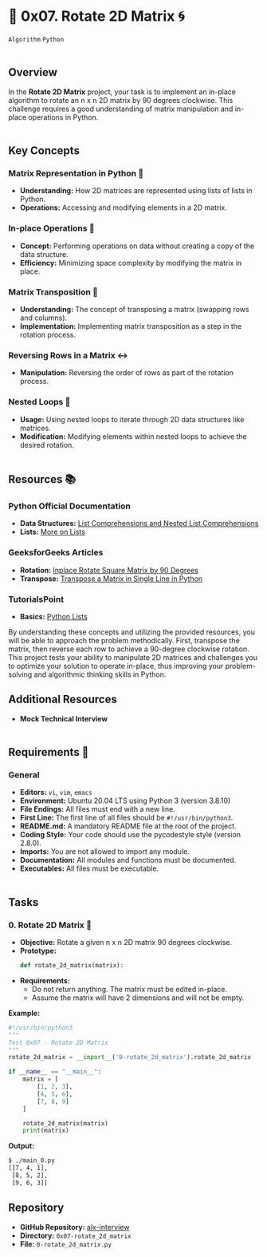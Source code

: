 # 🔄 0x07. Rotate 2D Matrix 🌀
`Algorithm` `Python`
<br></br>
## Overview
In the **Rotate 2D Matrix** project, your task is to implement an in-place algorithm to rotate an n x n 2D matrix by 90 degrees clockwise. This challenge requires a good understanding of matrix manipulation and in-place operations in Python.
<br></br>
## Key Concepts
### Matrix Representation in Python 🧩
- **Understanding:** How 2D matrices are represented using lists of lists in Python.
- **Operations:** Accessing and modifying elements in a 2D matrix.

### In-place Operations 💾
- **Concept:** Performing operations on data without creating a copy of the data structure.
- **Efficiency:** Minimizing space complexity by modifying the matrix in place.

### Matrix Transposition 🔄
- **Understanding:** The concept of transposing a matrix (swapping rows and columns).
- **Implementation:** Implementing matrix transposition as a step in the rotation process.

### Reversing Rows in a Matrix ↔️
- **Manipulation:** Reversing the order of rows as part of the rotation process.

### Nested Loops 🔁
- **Usage:** Using nested loops to iterate through 2D data structures like matrices.
- **Modification:** Modifying elements within nested loops to achieve the desired rotation.
<br></br>
## Resources 📚
### Python Official Documentation
- **Data Structures:** [List Comprehensions and Nested List Comprehensions](https://docs.python.org/3/tutorial/datastructures.html#list-comprehensions)
- **Lists:** [More on Lists](https://docs.python.org/3/tutorial/datastructures.html)

### GeeksforGeeks Articles
- **Rotation:** [Inplace Rotate Square Matrix by 90 Degrees](https://www.geeksforgeeks.org/inplace-rotate-square-matrix-by-90-degrees/)
- **Transpose:** [Transpose a Matrix in Single Line in Python](https://www.geeksforgeeks.org/transpose-matrix-single-line-python/)

### TutorialsPoint
- **Basics:** [Python Lists](https://www.tutorialspoint.com/python/python_lists.htm)

By understanding these concepts and utilizing the provided resources, you will be able to approach the problem methodically. First, transpose the matrix, then reverse each row to achieve a 90-degree clockwise rotation. This project tests your ability to manipulate 2D matrices and challenges you to optimize your solution to operate in-place, thus improving your problem-solving and algorithmic thinking skills in Python.

## Additional Resources

- **Mock Technical Interview**
<br></br>

## Requirements 📝
### General
- **Editors:** `vi`, `vim`, `emacs`
- **Environment:** Ubuntu 20.04 LTS using Python 3 (version 3.8.10)
- **File Endings:** All files must end with a new line.
- **First Line:** The first line of all files should be `#!/usr/bin/python3`.
- **README.md:** A mandatory README file at the root of the project.
- **Coding Style:** Your code should use the pycodestyle style (version 2.8.0).
- **Imports:** You are not allowed to import any module.
- **Documentation:** All modules and functions must be documented.
- **Executables:** All files must be executable.
<br></br>

## Tasks
### 0. Rotate 2D Matrix 🔄
- **Objective:** Rotate a given n x n 2D matrix 90 degrees clockwise.
- **Prototype:**
  ```python
  def rotate_2d_matrix(matrix):
  ```
- **Requirements:**
  - Do not return anything. The matrix must be edited in-place.
  - Assume the matrix will have 2 dimensions and will not be empty.

**Example:**
```python
#!/usr/bin/python3
"""
Test 0x07 - Rotate 2D Matrix
"""
rotate_2d_matrix = __import__('0-rotate_2d_matrix').rotate_2d_matrix

if __name__ == "__main__":
    matrix = [
        [1, 2, 3],
        [4, 5, 6],
        [7, 8, 9]
    ]

    rotate_2d_matrix(matrix)
    print(matrix)
```

**Output:**
```bash
$ ./main_0.py
[[7, 4, 1],
 [8, 5, 2],
 [9, 6, 3]]
```

## Repository

- **GitHub Repository:** [alx-interview](https://github.com/bshongwe/alx-interview)
- **Directory:** `0x07-rotate_2d_matrix`
- **File:** `0-rotate_2d_matrix.py`
